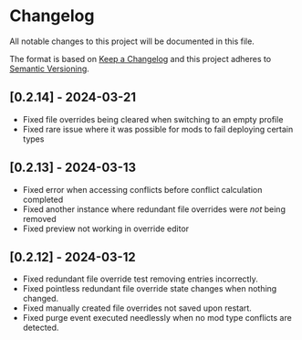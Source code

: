 # Changelog

All notable changes to this project will be documented in this file.

The format is based on [Keep a Changelog](http://keepachangelog.com/) and this project adheres to [Semantic Versioning](http://semver.org/).

## [0.2.14] - 2024-03-21

- Fixed file overrides being cleared when switching to an empty profile
- Fixed rare issue where it was possible for mods to fail deploying certain types

## [0.2.13] - 2024-03-13

- Fixed error when accessing conflicts before conflict calculation completed
- Fixed another instance where redundant file overrides were *not* being removed
- Fixed preview not working in override editor

## [0.2.12] - 2024-03-12

- Fixed redundant file override test removing entries incorrectly.
- Fixed pointless redundant file override state changes when nothing changed.
- Fixed manually created file overrides not saved upon restart.
- Fixed purge event executed needlessly when no mod type conflicts are detected.
